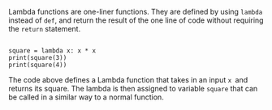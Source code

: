 Lambda functions are one-liner functions. They are defined by using `lambda` instead of `def`, and return the result of the one line of code without requiring the `return` statement.

<Editor lang="python">
<code>
square = lambda x: x * x
print(square(3))
print(square(4))
</code>
</Editor>


The code above defines a Lambda function that takes in an input `x `and returns its square. The lambda is then assigned to variable `square` that can be called in a similar way to a normal function.